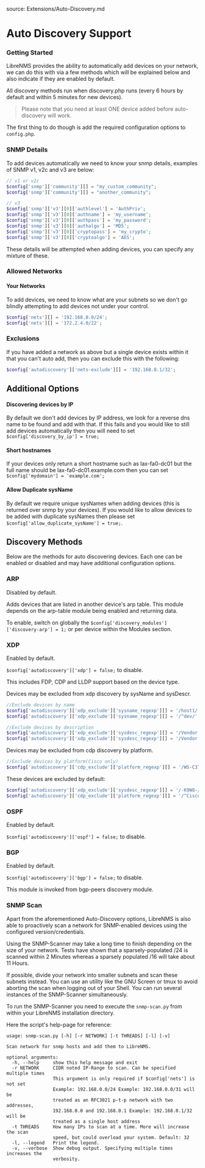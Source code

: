 source: Extensions/Auto-Discovery.md
# Auto Discovery Support

### Getting Started

LibreNMS provides the ability to automatically add devices on your network, we can do this with via
a few methods which will be explained below and also indicate if they are enabled by default.

All discovery methods run when discovery.php runs (every 6 hours by default and within 5 minutes for new devices).

> Please note that you need at least ONE device added before auto-discovery will work.

The first thing to do though is add the required configuration options to `config.php`.

### SNMP Details

To add devices automatically we need to know your snmp details, examples of SNMP v1, v2c and v3 are below:

```php
// v1 or v2c
$config['snmp']['community'][] = "my_custom_community";
$config['snmp']['community'][] = "another_community";

// v3
$config['snmp']['v3'][0]['authlevel'] = 'AuthPriv';
$config['snmp']['v3'][0]['authname'] = 'my_username';
$config['snmp']['v3'][0]['authpass'] = 'my_password';
$config['snmp']['v3'][0]['authalgo'] = 'MD5';
$config['snmp']['v3'][0]['cryptopass'] = 'my_crypto';
$config['snmp']['v3'][0]['cryptoalgo'] = 'AES';
```

These details will be attempted when adding devices, you can specify any mixture of these.

### Allowed Networks
#### Your Networks

To add devices, we need to know what are your subnets so we don't go blindly attempting to add devices not
under your control.

```php
$config['nets'][] = '192.168.0.0/24';
$config['nets'][] = '172.2.4.0/22';
```

### Exclusions

If you have added a network as above but a single device exists within it that you can't auto
add, then you can exclude this with the following:

```php
$config['autodiscovery']['nets-exclude'][] = '192.168.0.1/32';
```

## Additional Options
#### Discovering devices by IP

By default we don't add devices by IP address, we look for a reverse dns name to be found and add with that. If this fails
and you would like to still add devices automatically then you will need to set `$config['discovery_by_ip'] = true;`

#### Short hostnames

If your devices only return a short hostname such as lax-fa0-dc01 but the full name should be lax-fa0-dc01.example.com then you can
set `$config['mydomain'] = 'example.com';`

#### Allow Duplicate sysName

By default we require unique sysNames when adding devices (this is returned over snmp by your devices). If you would like to allow
devices to be added with duplicate sysNames then please set `$config['allow_duplicate_sysName'] = true;`.


## Discovery Methods
Below are the methods for auto discovering devices.  Each one can be enabled or disabled and may have additional configuration options.

### ARP
Disabled by default.

Adds devices that are listed in another device's arp table.  This module depends on the arp-table module being enabled and returning data.

To enable, switch on globally the `$config['discovery_modules']['discovery-arp'] = 1;` or per device within the Modules section.

### XDP
Enabled by default.

`$config['autodiscovery']['xdp'] = false;` to disable.

This includes FDP, CDP and LLDP support based on the device type.

Devices may be excluded from xdp discovery by sysName and sysDescr.

```php
//Exclude devices by name
$config['autodiscovery']['xdp_exclude']['sysname_regexp'][] = '/host1/';
$config['autodiscovery']['xdp_exclude']['sysname_regexp'][] = '/^dev/';

//Exclude devices by description
$config['autodiscovery']['xdp_exclude']['sysdesc_regexp'][] = '/Vendor X/';
$config['autodiscovery']['xdp_exclude']['sysdesc_regexp'][] = '/Vendor Y/';
```

Devices may be excluded from cdp discovery by platform.

```php
//Exclude devices by platform(Cisco only)
$config['autodiscovery']['cdp_exclude']['platform_regexp'][] = '/WS-C3750G/';
```

These devices are excluded by default:

```php
$config['autodiscovery']['xdp_exclude']['sysdesc_regexp'][] = '/-K9W8-/'; // Cisco Lightweight Access Point
$config['autodiscovery']['cdp_exclude']['platform_regexp'][] = '/^Cisco IP Phone/'; //Cisco IP Phone
```

### OSPF
Enabled by default.

`$config['autodiscovery']['ospf'] = false;` to disable.

### BGP
Enabled by default.

`$config['autodiscovery']['bgp'] = false;` to disable.

This module is invoked from bgp-peers discovery module.

### SNMP Scan
Apart from the aforementioned Auto-Discovery options, LibreNMS is also able to proactively scan a network for SNMP-enabled devices using the configured version/credentials.

Using the SNMP-Scanner may take a long time to finish depending on the size of your network. Tests have shown that a sparsely-populated /24 is scanned within 2 Minutes whereas a sparsely populated /16 will take about 11 Hours.

If possible, divide your network into smaller subnets and scan these subnets instead. You can use an utility like the GNU Screen or tmux to avoid aborting the scan when logging out of your Shell. You can run several instances of the SNMP-Scanner simultaneously.

To run the SNMP-Scanner you need to execute the `snmp-scan.py` from within your LibreNMS installation directory.

Here the script's help-page for reference:
```text
usage: snmp-scan.py [-h] [-r NETWORK] [-t THREADS] [-l] [-v]

Scan network for snmp hosts and add them to LibreNMS.

optional arguments:
  -h, --help     show this help message and exit
  -r NETWORK     CIDR noted IP-Range to scan. Can be specified multiple times
                 This argument is only required if $config['nets'] is not set
                 Example: 192.168.0.0/24 Example: 192.168.0.0/31 will be
                 treated as an RFC3021 p-t-p network with two addresses,
                 192.168.0.0 and 192.168.0.1 Example: 192.168.0.1/32 will be
                 treated as a single host address
  -t THREADS     How many IPs to scan at a time. More will increase the scan
                 speed, but could overload your system. Default: 32
  -l, --legend   Print the legend.
  -v, --verbose  Show debug output. Specifying multiple times increases the
                 verbosity.

```
